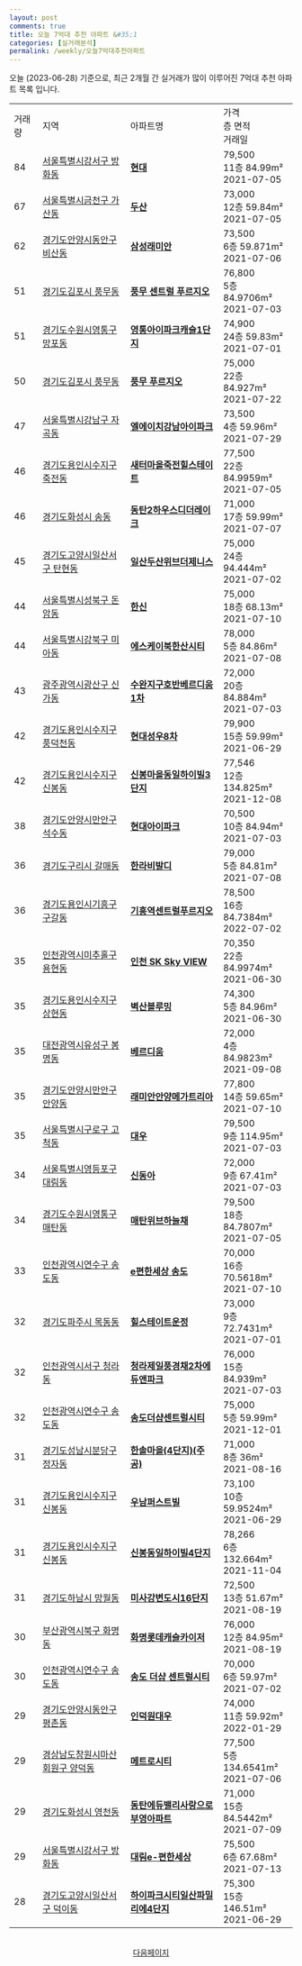 ```yaml
---
layout: post
comments: true
title: 오늘 7억대 추천 아파트 &#35;1
categories: [실거래분석]
permalink: /weekly/오늘7억대추천아파트
---
```


오늘 (2023-06-28) 기준으로, 최근 2개월 간 실거래가 많이 이루어진 7억대 추천 아파트 목록 입니다.

<table class="sortable">
  <tr>
    <td>거래량</td>
    <td>지역</td>
    <td>아파트명</td>
    <td>가격<br>층 면적<br>거래일</td>
  </tr>

  <tr class="item">
    <td>84</td>
    <td><a href="/apt/서울특별시강서구방화동">서울특별시강서구 방화동</a></td>
    <td style="font-weight: bold;"><a href="/apt/서울특별시강서구방화동현대">현대</a></td>
    <td>79,500<br>11층  84.99m²<br>2021-07-05</td>
  </tr>

  <tr class="item">
    <td>67</td>
    <td><a href="/apt/서울특별시금천구가산동">서울특별시금천구 가산동</a></td>
    <td style="font-weight: bold;"><a href="/apt/서울특별시금천구가산동두산">두산</a></td>
    <td>73,000<br>12층  59.84m²<br>2021-07-05</td>
  </tr>

  <tr class="item">
    <td>62</td>
    <td><a href="/apt/경기도안양시동안구비산동">경기도안양시동안구 비산동</a></td>
    <td style="font-weight: bold;"><a href="/apt/경기도안양시동안구비산동삼성래미안">삼성래미안</a></td>
    <td>73,500<br>6층  59.871m²<br>2021-07-06</td>
  </tr>

  <tr class="item">
    <td>51</td>
    <td><a href="/apt/경기도김포시풍무동">경기도김포시 풍무동</a></td>
    <td style="font-weight: bold;"><a href="/apt/경기도김포시풍무동풍무센트럴푸르지오">풍무 센트럴 푸르지오</a></td>
    <td>76,800<br>5층  84.9706m²<br>2021-07-03</td>
  </tr>

  <tr class="item">
    <td>51</td>
    <td><a href="/apt/경기도수원시영통구망포동">경기도수원시영통구 망포동</a></td>
    <td style="font-weight: bold;"><a href="/apt/경기도수원시영통구망포동영통아이파크캐슬1단지">영통아이파크캐슬1단지</a></td>
    <td>74,900<br>24층  59.83m²<br>2021-07-01</td>
  </tr>

  <tr class="item">
    <td>50</td>
    <td><a href="/apt/경기도김포시풍무동">경기도김포시 풍무동</a></td>
    <td style="font-weight: bold;"><a href="/apt/경기도김포시풍무동풍무푸르지오">풍무 푸르지오</a></td>
    <td>75,000<br>22층  84.927m²<br>2021-07-22</td>
  </tr>

  <tr class="item">
    <td>47</td>
    <td><a href="/apt/서울특별시강남구자곡동">서울특별시강남구 자곡동</a></td>
    <td style="font-weight: bold;"><a href="/apt/서울특별시강남구자곡동엘에이치강남아이파크">엘에이치강남아이파크</a></td>
    <td>73,500<br>4층  59.96m²<br>2021-07-29</td>
  </tr>

  <tr class="item">
    <td>46</td>
    <td><a href="/apt/경기도용인시수지구죽전동">경기도용인시수지구 죽전동</a></td>
    <td style="font-weight: bold;"><a href="/apt/경기도용인시수지구죽전동새터마을죽전힐스테이트">새터마을죽전힐스테이트</a></td>
    <td>77,500<br>22층  84.9959m²<br>2021-07-05</td>
  </tr>

  <tr class="item">
    <td>46</td>
    <td><a href="/apt/경기도화성시송동">경기도화성시 송동</a></td>
    <td style="font-weight: bold;"><a href="/apt/경기도화성시송동동탄2하우스디더레이크">동탄2하우스디더레이크</a></td>
    <td>71,000<br>17층  59.99m²<br>2021-07-07</td>
  </tr>

  <tr class="item">
    <td>45</td>
    <td><a href="/apt/경기도고양시일산서구탄현동">경기도고양시일산서구 탄현동</a></td>
    <td style="font-weight: bold;"><a href="/apt/경기도고양시일산서구탄현동일산두산위브더제니스">일산두산위브더제니스</a></td>
    <td>75,000<br>24층  94.444m²<br>2021-07-02</td>
  </tr>

  <tr class="item">
    <td>44</td>
    <td><a href="/apt/서울특별시성북구돈암동">서울특별시성북구 돈암동</a></td>
    <td style="font-weight: bold;"><a href="/apt/서울특별시성북구돈암동한신">한신</a></td>
    <td>75,000<br>18층  68.13m²<br>2021-07-10</td>
  </tr>

  <tr class="item">
    <td>44</td>
    <td><a href="/apt/서울특별시강북구미아동">서울특별시강북구 미아동</a></td>
    <td style="font-weight: bold;"><a href="/apt/서울특별시강북구미아동에스케이북한산시티">에스케이북한산시티</a></td>
    <td>78,000<br>5층  84.86m²<br>2021-07-08</td>
  </tr>

  <tr class="item">
    <td>43</td>
    <td><a href="/apt/광주광역시광산구신가동">광주광역시광산구 신가동</a></td>
    <td style="font-weight: bold;"><a href="/apt/광주광역시광산구신가동수완지구호반베르디움1차">수완지구호반베르디움1차</a></td>
    <td>72,000<br>20층  84.884m²<br>2021-07-03</td>
  </tr>

  <tr class="item">
    <td>42</td>
    <td><a href="/apt/경기도용인시수지구풍덕천동">경기도용인시수지구 풍덕천동</a></td>
    <td style="font-weight: bold;"><a href="/apt/경기도용인시수지구풍덕천동현대성우8차">현대성우8차</a></td>
    <td>79,900<br>15층  59.99m²<br>2021-06-29</td>
  </tr>

  <tr class="item">
    <td>42</td>
    <td><a href="/apt/경기도용인시수지구신봉동">경기도용인시수지구 신봉동</a></td>
    <td style="font-weight: bold;"><a href="/apt/경기도용인시수지구신봉동신봉마을동일하이빌3단지">신봉마을동일하이빌3단지</a></td>
    <td>77,546<br>12층  134.825m²<br>2021-12-08</td>
  </tr>

  <tr class="item">
    <td>38</td>
    <td><a href="/apt/경기도안양시만안구석수동">경기도안양시만안구 석수동</a></td>
    <td style="font-weight: bold;"><a href="/apt/경기도안양시만안구석수동현대아이파크">현대아이파크</a></td>
    <td>70,500<br>10층  84.94m²<br>2021-07-03</td>
  </tr>

  <tr class="item">
    <td>36</td>
    <td><a href="/apt/경기도구리시갈매동">경기도구리시 갈매동</a></td>
    <td style="font-weight: bold;"><a href="/apt/경기도구리시갈매동한라비발디">한라비발디</a></td>
    <td>79,000<br>5층  84.81m²<br>2021-07-08</td>
  </tr>

  <tr class="item">
    <td>36</td>
    <td><a href="/apt/경기도용인시기흥구구갈동">경기도용인시기흥구 구갈동</a></td>
    <td style="font-weight: bold;"><a href="/apt/경기도용인시기흥구구갈동기흥역센트럴푸르지오">기흥역센트럴푸르지오</a></td>
    <td>78,500<br>16층  84.7384m²<br>2022-07-02</td>
  </tr>

  <tr class="item">
    <td>35</td>
    <td><a href="/apt/인천광역시미추홀구용현동">인천광역시미추홀구 용현동</a></td>
    <td style="font-weight: bold;"><a href="/apt/인천광역시미추홀구용현동인천SKSkyVIEW">인천 SK Sky VIEW</a></td>
    <td>70,350<br>22층  84.9974m²<br>2021-06-30</td>
  </tr>

  <tr class="item">
    <td>35</td>
    <td><a href="/apt/경기도용인시수지구상현동">경기도용인시수지구 상현동</a></td>
    <td style="font-weight: bold;"><a href="/apt/경기도용인시수지구상현동벽산블루밍">벽산블루밍</a></td>
    <td>74,300<br>5층  84.96m²<br>2021-06-30</td>
  </tr>

  <tr class="item">
    <td>35</td>
    <td><a href="/apt/대전광역시유성구봉명동">대전광역시유성구 봉명동</a></td>
    <td style="font-weight: bold;"><a href="/apt/대전광역시유성구봉명동베르디움">베르디움</a></td>
    <td>72,000<br>4층  84.9823m²<br>2021-09-08</td>
  </tr>

  <tr class="item">
    <td>35</td>
    <td><a href="/apt/경기도안양시만안구안양동">경기도안양시만안구 안양동</a></td>
    <td style="font-weight: bold;"><a href="/apt/경기도안양시만안구안양동래미안안양메가트리아">래미안안양메가트리아</a></td>
    <td>77,800<br>14층  59.65m²<br>2021-07-10</td>
  </tr>

  <tr class="item">
    <td>35</td>
    <td><a href="/apt/서울특별시구로구고척동">서울특별시구로구 고척동</a></td>
    <td style="font-weight: bold;"><a href="/apt/서울특별시구로구고척동대우">대우</a></td>
    <td>79,500<br>9층  114.95m²<br>2021-07-03</td>
  </tr>

  <tr class="item">
    <td>34</td>
    <td><a href="/apt/서울특별시영등포구대림동">서울특별시영등포구 대림동</a></td>
    <td style="font-weight: bold;"><a href="/apt/서울특별시영등포구대림동신동아">신동아</a></td>
    <td>72,000<br>9층  67.41m²<br>2021-07-03</td>
  </tr>

  <tr class="item">
    <td>34</td>
    <td><a href="/apt/경기도수원시영통구매탄동">경기도수원시영통구 매탄동</a></td>
    <td style="font-weight: bold;"><a href="/apt/경기도수원시영통구매탄동매탄위브하늘채">매탄위브하늘채</a></td>
    <td>79,500<br>18층  84.7807m²<br>2021-07-05</td>
  </tr>

  <tr class="item">
    <td>33</td>
    <td><a href="/apt/인천광역시연수구송도동">인천광역시연수구 송도동</a></td>
    <td style="font-weight: bold;"><a href="/apt/인천광역시연수구송도동e편한세상송도">e편한세상 송도</a></td>
    <td>70,000<br>16층  70.5618m²<br>2021-07-10</td>
  </tr>

  <tr class="item">
    <td>32</td>
    <td><a href="/apt/경기도파주시목동동">경기도파주시 목동동</a></td>
    <td style="font-weight: bold;"><a href="/apt/경기도파주시목동동힐스테이트운정">힐스테이트운정</a></td>
    <td>73,000<br>9층  72.7431m²<br>2021-07-01</td>
  </tr>

  <tr class="item">
    <td>32</td>
    <td><a href="/apt/인천광역시서구청라동">인천광역시서구 청라동</a></td>
    <td style="font-weight: bold;"><a href="/apt/인천광역시서구청라동청라제일풍경채2차에듀앤파크">청라제일풍경채2차에듀앤파크</a></td>
    <td>76,000<br>15층  84.939m²<br>2021-07-03</td>
  </tr>

  <tr class="item">
    <td>32</td>
    <td><a href="/apt/인천광역시연수구송도동">인천광역시연수구 송도동</a></td>
    <td style="font-weight: bold;"><a href="/apt/인천광역시연수구송도동송도더샵센트럴시티">송도더샵센트럴시티</a></td>
    <td>75,000<br>5층  59.99m²<br>2021-12-01</td>
  </tr>

  <tr class="item">
    <td>31</td>
    <td><a href="/apt/경기도성남시분당구정자동">경기도성남시분당구 정자동</a></td>
    <td style="font-weight: bold;"><a href="/apt/경기도성남시분당구정자동한솔마을(4단지)(주공)">한솔마을(4단지)(주공)</a></td>
    <td>71,000<br>8층  36m²<br>2021-08-16</td>
  </tr>

  <tr class="item">
    <td>31</td>
    <td><a href="/apt/경기도용인시수지구신봉동">경기도용인시수지구 신봉동</a></td>
    <td style="font-weight: bold;"><a href="/apt/경기도용인시수지구신봉동우남퍼스트빌">우남퍼스트빌</a></td>
    <td>73,100<br>10층  59.9524m²<br>2021-06-29</td>
  </tr>

  <tr class="item">
    <td>31</td>
    <td><a href="/apt/경기도용인시수지구신봉동">경기도용인시수지구 신봉동</a></td>
    <td style="font-weight: bold;"><a href="/apt/경기도용인시수지구신봉동신봉동일하이빌4단지">신봉동일하이빌4단지</a></td>
    <td>78,266<br>6층  132.664m²<br>2021-11-04</td>
  </tr>

  <tr class="item">
    <td>31</td>
    <td><a href="/apt/경기도하남시망월동">경기도하남시 망월동</a></td>
    <td style="font-weight: bold;"><a href="/apt/경기도하남시망월동미사강변도시16단지">미사강변도시16단지</a></td>
    <td>72,500<br>13층  51.67m²<br>2021-08-19</td>
  </tr>

  <tr class="item">
    <td>30</td>
    <td><a href="/apt/부산광역시북구화명동">부산광역시북구 화명동</a></td>
    <td style="font-weight: bold;"><a href="/apt/부산광역시북구화명동화명롯데캐슬카이저">화명롯데캐슬카이저</a></td>
    <td>76,000<br>12층  84.95m²<br>2021-08-19</td>
  </tr>

  <tr class="item">
    <td>30</td>
    <td><a href="/apt/인천광역시연수구송도동">인천광역시연수구 송도동</a></td>
    <td style="font-weight: bold;"><a href="/apt/인천광역시연수구송도동송도더샵센트럴시티">송도 더샵 센트럴시티</a></td>
    <td>70,000<br>6층  59.97m²<br>2021-07-02</td>
  </tr>

  <tr class="item">
    <td>29</td>
    <td><a href="/apt/경기도안양시동안구평촌동">경기도안양시동안구 평촌동</a></td>
    <td style="font-weight: bold;"><a href="/apt/경기도안양시동안구평촌동인덕원대우">인덕원대우</a></td>
    <td>74,000<br>11층  59.92m²<br>2022-01-29</td>
  </tr>

  <tr class="item">
    <td>29</td>
    <td><a href="/apt/경상남도창원시마산회원구양덕동">경상남도창원시마산회원구 양덕동</a></td>
    <td style="font-weight: bold;"><a href="/apt/경상남도창원시마산회원구양덕동메트로시티">메트로시티</a></td>
    <td>77,500<br>5층  134.6541m²<br>2021-07-06</td>
  </tr>

  <tr class="item">
    <td>29</td>
    <td><a href="/apt/경기도화성시영천동">경기도화성시 영천동</a></td>
    <td style="font-weight: bold;"><a href="/apt/경기도화성시영천동동탄에듀밸리사랑으로부영아파트">동탄에듀밸리사랑으로부영아파트</a></td>
    <td>71,000<br>15층  84.5442m²<br>2021-07-09</td>
  </tr>

  <tr class="item">
    <td>29</td>
    <td><a href="/apt/서울특별시강서구방화동">서울특별시강서구 방화동</a></td>
    <td style="font-weight: bold;"><a href="/apt/서울특별시강서구방화동대림e-편한세상">대림e-편한세상</a></td>
    <td>75,500<br>6층  67.68m²<br>2021-07-13</td>
  </tr>

  <tr class="item">
    <td>28</td>
    <td><a href="/apt/경기도고양시일산서구덕이동">경기도고양시일산서구 덕이동</a></td>
    <td style="font-weight: bold;"><a href="/apt/경기도고양시일산서구덕이동하이파크시티일산파밀리에4단지">하이파크시티일산파밀리에4단지</a></td>
    <td>75,300<br>15층  146.51m²<br>2021-06-29</td>
  </tr>

  <tr>
      <script async src="https://pagead2.googlesyndication.com/pagead/js/adsbygoogle.js?client=ca-pub-3485438051770037"
          crossorigin="anonymous"></script>
      <ins class="adsbygoogle"
          style="display:block"
          data-ad-format="fluid"
          data-ad-layout-key="-fb+5w+4e-db+86"
          data-ad-client="ca-pub-3485438051770037"
          data-ad-slot="1827090281"></ins>
      <script>
          (adsbygoogle = window.adsbygoogle || []).push({});
      </script>
  </tr>
    
</table>

<br>
<center><a href="/weekly/오늘7억대추천아파트2">다음페이지</a></center>
<br><br>
